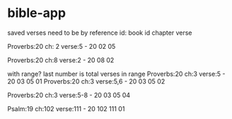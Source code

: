 # bible-app


saved verses need to be by reference id: book id chapter verse      

Proverbs:20 ch: 2 verse:5 - 20 02 05


Proverbs:20 ch:8 verse:2 - 20 08 02

with range? last number is total verses in range
Proverbs:20 ch:3 verse:5 - 20 03 05 01
Proverbs:20 ch:3 verse:5,6 - 20 03 05 02

Proverbs:20 ch:3 verse:5-8 - 20 03 05 04



Psalm:19 ch:102 verse:111 - 20 102 111 01